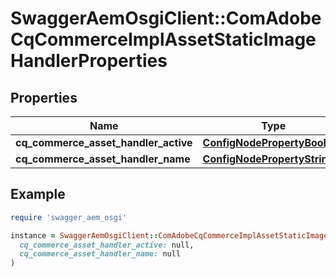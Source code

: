 # SwaggerAemOsgiClient::ComAdobeCqCommerceImplAssetStaticImageHandlerProperties

## Properties

| Name | Type | Description | Notes |
| ---- | ---- | ----------- | ----- |
| **cq_commerce_asset_handler_active** | [**ConfigNodePropertyBoolean**](ConfigNodePropertyBoolean.md) |  | [optional] |
| **cq_commerce_asset_handler_name** | [**ConfigNodePropertyString**](ConfigNodePropertyString.md) |  | [optional] |

## Example

```ruby
require 'swagger_aem_osgi'

instance = SwaggerAemOsgiClient::ComAdobeCqCommerceImplAssetStaticImageHandlerProperties.new(
  cq_commerce_asset_handler_active: null,
  cq_commerce_asset_handler_name: null
)
```

